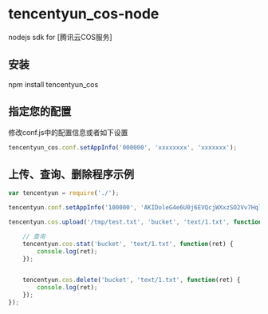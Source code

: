 # tencentyun_cos-node
nodejs sdk for [腾讯云COS服务]

## 安装
npm install tencentyun_cos

## 指定您的配置
修改conf.js中的配置信息或者如下设置
```javascript
tencentyun_cos.conf.setAppInfo('000000', 'xxxxxxxx', 'xxxxxxx');
```

## 上传、查询、删除程序示例
```javascript
var tencentyun = require('./');

tencentyun.conf.setAppInfo('100000', 'AKIDoleG4e6U0j6EVQcjWXxzSO2Vv7Hqlgp2', 'ROlw3XYdNXNnII18ATs6zd7m5mivnApa');

tencentyun.cos.upload('/tmp/test.txt', 'bucket', 'text/1.txt', function(ret){

    // 查询
    tencentyun.cos.stat('bucket', 'text/1.txt', function(ret) {
        console.log(ret);
    });


    tencentyun.cos.delete('bucket', 'text/1.txt', function(ret) {
        console.log(ret);
    });
});

```
